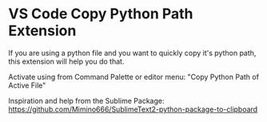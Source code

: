# VS Code Copy Python Path Extension

If you are using a python file and you want to quickly copy it's python path, this extension will help you do that.

Activate using from Command Palette or editor menu: "Copy Python Path of Active File"


Inspiration and help from the Sublime Package:
https://github.com/Mimino666/SublimeText2-python-package-to-clipboard
